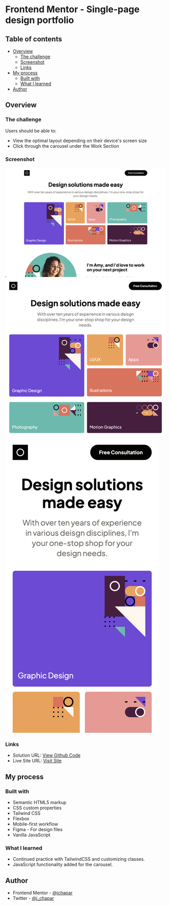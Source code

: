 # Frontend Mentor - Single-page design portfolio

## Table of contents

- [Overview](#overview)
  - [The challenge](#the-challenge)
  - [Screenshot](#screenshot)
  - [Links](#links)
- [My process](#my-process)
  - [Built with](#built-with)
  - [What I learned](#what-i-learned)
- [Author](#author)

## Overview

### The challenge

Users should be able to:

- View the optimal layout depending on their device's screen size
- Click through the carousel under the Work Section

### Screenshot

![](./desktop.png)
![](./tablet.png)
![](./mobile.png)

### Links

- Solution URL: [View Github Code](https://github.com/jchapar/design_portfolio_FEM)
- Live Site URL: [Visit Site](https://jchapar.github.io/design_portfolio_FEM/)

## My process

### Built with

- Semantic HTML5 markup
- CSS custom properties
- Tailwind CSS
- Flexbox
- Mobile-first workflow
- Figma - For design files
- Vanilla JavaScript

### What I learned

- Continued practice with TailwindCSS and customizing classes.
- JavaScript functionality added for the carousel.

## Author

- Frontend Mentor - [@jchapar](https://www.frontendmentor.io/profile/jchapar)
- Twitter - [@j_chapar](https://www.twitter.com/j_chapar)
